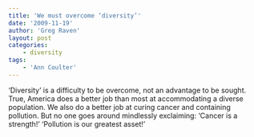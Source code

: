 ```yaml
---
title: 'We must overcome ‘diversity’'
date: '2009-11-19'
author: 'Greg Raven'
layout: post
categories:
    - diversity
tags:
    - 'Ann Coulter'
---
```


‘Diversity’ is a difficulty to be overcome, not an advantage to be sought. True, America does a better job than most at accommodating a diverse population. We also do a better job at curing cancer and containing pollution. But no one goes around mindlessly exclaiming: ‘Cancer is a strength!’ ‘Pollution is our greatest asset!’